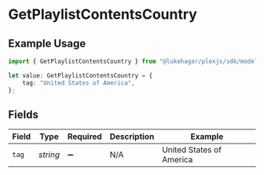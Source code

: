 # GetPlaylistContentsCountry

## Example Usage

```typescript
import { GetPlaylistContentsCountry } from "@lukehagar/plexjs/sdk/models/operations";

let value: GetPlaylistContentsCountry = {
    tag: "United States of America",
};
```

## Fields

| Field                    | Type                     | Required                 | Description              | Example                  |
| ------------------------ | ------------------------ | ------------------------ | ------------------------ | ------------------------ |
| `tag`                    | *string*                 | :heavy_minus_sign:       | N/A                      | United States of America |